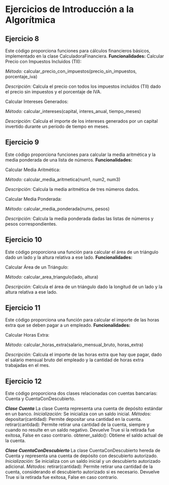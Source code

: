 # Ejercicios de Introducción a la Algorítmica
## Ejercicio 8
Este código proporciona funciones para cálculos financieros básicos, implementado en la clase CalculadoraFinanciera.
**Funcionalidades:**
Calcular Precio con Impuestos Incluidos (TII):

*Método:* calcular_precio_con_impuestos(precio_sin_impuestos, porcentaje_iva)

*Descripción:* Calcula el precio con todos los impuestos incluidos (TII) dado el precio sin impuestos y el porcentaje de IVA.

Calcular Intereses Generados:

*Método:* calcular_intereses(capital, interes_anual, tiempo_meses)

*Descripción:* Calcula el importe de los intereses generados por un capital invertido durante un período de tiempo en meses.

## Ejercicio 9
Este código proporciona funciones para calcular la media aritmética y la media ponderada de una lista de números.
**Funcionalidades:**

Calcular Media Aritmética:

*Método:* calcular_media_aritmetica(num1, num2, num3)

*Descripción:* Calcula la media aritmética de tres números dados.

Calcular Media Ponderada:

*Método:* calcular_media_ponderada(nums, pesos)

*Descripción:* Calcula la media ponderada dadas las listas de números y pesos correspondientes.

## Ejercicio 10
Este código proporciona una función para calcular el área de un triángulo dado un lado y la altura relativa a ese lado.
**Funcionalidades:**

Calcular Área de un Triángulo:

*Método:* calcular_area_triangulo(lado, altura)

*Descripción:* Calcula el área de un triángulo dado la longitud de un lado y la altura relativa a ese lado.

## Ejercicio 11
Este código proporciona una función para calcular el importe de las horas extra que se deben pagar a un empleado.
**Funcionalidades:**

Calcular Horas Extra:

*Método:* calcular_horas_extra(salario_mensual_bruto, horas_extra)

*Descripción:* Calcula el importe de las horas extra que hay que pagar, dado el salario mensual bruto del empleado y la cantidad de horas extra trabajadas en el mes.

## Ejercicio 12
Este código proporciona dos clases relacionadas con cuentas bancarias: Cuenta y CuentaConDescubierto.

***Clase Cuenta***
La clase Cuenta representa una cuenta de depósito estándar en un banco.
*Inicialización:* Se inicializa con un saldo inicial.
*Métodos:*
depositar(cantidad): Permite depositar una cantidad en la cuenta.
retirar(cantidad): Permite retirar una cantidad de la cuenta, siempre y cuando no resulte en un saldo negativo. Devuelve True si la retirada fue exitosa, False en caso contrario.
obtener_saldo(): Obtiene el saldo actual de la cuenta.

***Clase CuentaConDescubierto***
La clase CuentaConDescubierto hereda de Cuenta y representa una cuenta de depósito con descubierto autorizado.
*Inicialización:* Se inicializa con un saldo inicial y un descubierto autorizado adicional.
*Métodos:*
retirar(cantidad): Permite retirar una cantidad de la cuenta, considerando el descubierto autorizado si es necesario. Devuelve True si la retirada fue exitosa, False en caso contrario.
